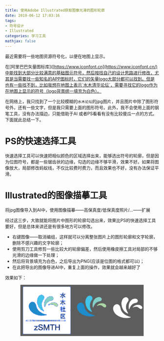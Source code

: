 ```yaml
---
title: 使用Adobe Illustrated获取图像光滑的图形轮廓
date: 2019-06-12 17:03:16
tags: 
- 符号设计
- Illustrated
categories: 学习工具
mathjax: false
---
```






最近需要将一些地图资源符号化，以便在地图上显示。

在[阿里巴巴矢量图标库]([https://www.iconfont.cn](https://www.iconfont.cn/)中能找到大部分比较满意的基础图元符号，然后按找自己的设计思路进行修改，尤其是当需要找一些知名的APP图标时，它们的矢量logo大部分都可以找到。但是也有一些找不到，比如我想在地图上表示`水木清华论坛`，需要寻找它的logo作为在地图上显示的符号（logo背景统一填充为白色）。

在网络上，我只找到了一个比较模糊的`水木论坛`的jpg图片，并且图片中除了图形符号外，还有一些文字，但是我只需要上面的图形符号。此外，我不会使用上面的钢笔工具，没有办法描边，只能借助于AI 或者PS看看有没有比较傻瓜一点的方式。下面就此总结一下。

# PS的快速选择工具

快速选择工具可以快速把相似颜色的区域选择出来，能够选出符号的轮廓，但是因为位图符号，都是一些锯齿状的边缘，勾选的边缘不够平滑，效果不好。如果将图像放大，局部修改蚂蚁线，不仅比较费时费力，而且效果也不好，没有办法保证平滑。

# Illustrated的图像描摹工具

将jpg图像导入到AI中，使用图像描摹——高保真度/低保真度照片/…——扩展

经过这三步，大致就能将图片中图形的轮廓勾选出来，效果比PS的快速选择工具要好，但是总体来讲还是有很多地方可以修改。

- 右键图像——取消编组，这样就可以分离整张图片上的图形轮廓和文字轮廓，删除不感兴趣的文字轮廓；
- 使用剪刀工具修剪一些比较大的轮廓偏差，然后使用橡皮擦工具对局部的不够光滑的边缘做一下处理；
- 然后将背景填充为白色，之后导出为PNG(应该是位图的格式都可以)；
- 在此把导出的图像导进AI中，重复上面的操作，效果就会越来越好了

效果如下：

<center>
    <img src="https://raw.githubusercontent.com/ch206265/BlogPictures/master/20190803212246.png?token=AJD4OPUZ3243DLNGL3VNX3C5IWFOG" width="80%" />
</center>

